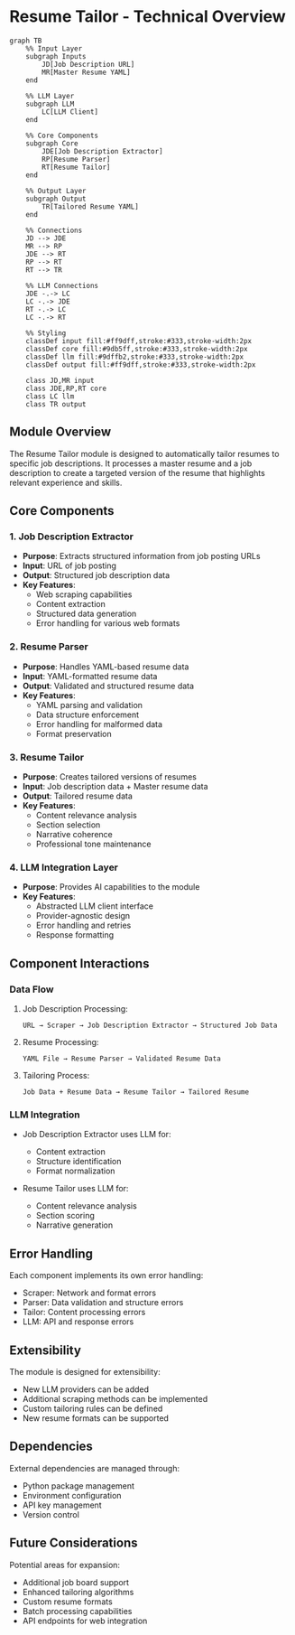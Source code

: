 # Resume Tailor - Technical Overview

```mermaid
graph TB
    %% Input Layer
    subgraph Inputs
        JD[Job Description URL]
        MR[Master Resume YAML]
    end

    %% LLM Layer
    subgraph LLM
        LC[LLM Client]
    end

    %% Core Components
    subgraph Core
        JDE[Job Description Extractor]
        RP[Resume Parser]
        RT[Resume Tailor]
    end

    %% Output Layer
    subgraph Output
        TR[Tailored Resume YAML]
    end

    %% Connections
    JD --> JDE
    MR --> RP
    JDE --> RT
    RP --> RT
    RT --> TR

    %% LLM Connections
    JDE -.-> LC
    LC -.-> JDE
    RT -.-> LC
    LC -.-> RT

    %% Styling
    classDef input fill:#ff9dff,stroke:#333,stroke-width:2px
    classDef core fill:#9db5ff,stroke:#333,stroke-width:2px
    classDef llm fill:#9dffb2,stroke:#333,stroke-width:2px
    classDef output fill:#ff9dff,stroke:#333,stroke-width:2px

    class JD,MR input
    class JDE,RP,RT core
    class LC llm
    class TR output
```

## Module Overview

The Resume Tailor module is designed to automatically tailor resumes to specific job descriptions. It processes a master resume and a job description to create a targeted version of the resume that highlights relevant experience and skills.

## Core Components

### 1. Job Description Extractor
- **Purpose**: Extracts structured information from job posting URLs
- **Input**: URL of job posting
- **Output**: Structured job description data
- **Key Features**:
  * Web scraping capabilities
  * Content extraction
  * Structured data generation
  * Error handling for various web formats

### 2. Resume Parser
- **Purpose**: Handles YAML-based resume data
- **Input**: YAML-formatted resume data
- **Output**: Validated and structured resume data
- **Key Features**:
  * YAML parsing and validation
  * Data structure enforcement
  * Error handling for malformed data
  * Format preservation

### 3. Resume Tailor
- **Purpose**: Creates tailored versions of resumes
- **Input**: Job description data + Master resume data
- **Output**: Tailored resume data
- **Key Features**:
  * Content relevance analysis
  * Section selection
  * Narrative coherence
  * Professional tone maintenance

### 4. LLM Integration Layer
- **Purpose**: Provides AI capabilities to the module
- **Key Features**:
  * Abstracted LLM client interface
  * Provider-agnostic design
  * Error handling and retries
  * Response formatting

## Component Interactions

### Data Flow
1. Job Description Processing:
   ```
   URL → Scraper → Job Description Extractor → Structured Job Data
   ```

2. Resume Processing:
   ```
   YAML File → Resume Parser → Validated Resume Data
   ```

3. Tailoring Process:
   ```
   Job Data + Resume Data → Resume Tailor → Tailored Resume
   ```

### LLM Integration
- Job Description Extractor uses LLM for:
  * Content extraction
  * Structure identification
  * Format normalization

- Resume Tailor uses LLM for:
  * Content relevance analysis
  * Section scoring
  * Narrative generation

## Error Handling

Each component implements its own error handling:
- Scraper: Network and format errors
- Parser: Data validation and structure errors
- Tailor: Content processing errors
- LLM: API and response errors

## Extensibility

The module is designed for extensibility:
- New LLM providers can be added
- Additional scraping methods can be implemented
- Custom tailoring rules can be defined
- New resume formats can be supported

## Dependencies

External dependencies are managed through:
- Python package management
- Environment configuration
- API key management
- Version control

## Future Considerations

Potential areas for expansion:
- Additional job board support
- Enhanced tailoring algorithms
- Custom resume formats
- Batch processing capabilities
- API endpoints for web integration 